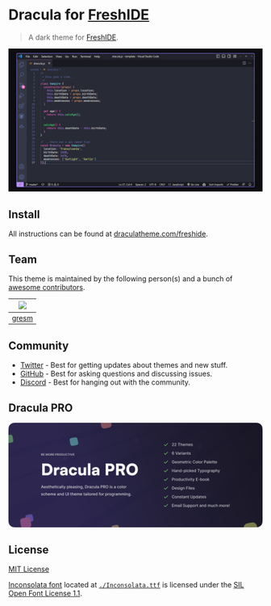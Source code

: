 # Dracula for [FreshIDE](https://fresh.flatassembler.net/)

> A dark theme for [FreshIDE](https://fresh.flatassembler.net/).

![Screenshot](./screenshot.png)

## Install

All instructions can be found at [draculatheme.com/freshide](https://draculatheme.com/freshide).

## Team

This theme is maintained by the following person(s) and a bunch of [awesome contributors](https://github.com/dracula/freshide/graphs/contributors).

[<img src="https://avatars3.githubusercontent.com/u/78505251?v=3&s=10" width="70" />](https://github.com/gresm) |
:---: |
[gresm ](https://github.com/gresm) |
## Community

- [Twitter](https://twitter.com/draculatheme) - Best for getting updates about themes and new stuff.
- [GitHub](https://github.com/dracula/dracula-theme/discussions) - Best for asking questions and discussing issues.
- [Discord](https://draculatheme.com/discord-invite) - Best for hanging out with the community.

## Dracula PRO

[![Dracula PRO](./.github/dracula-pro.png)](https://draculatheme.com/pro)

## License

[MIT License](./LICENSE)

[Inconsolata font](https://fonts.google.com/specimen/Inconsolata) located at [``./Inconsolata.ttf``](./Inconsolata.ttf) is licensed under the [SIL Open Font License 1.1](./OFL.txt).
